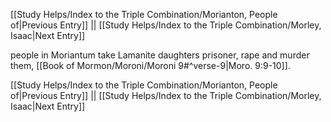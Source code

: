 [[Study Helps/Index to the Triple Combination/Morianton, People of|Previous Entry]]  ||  [[Study Helps/Index to the Triple Combination/Morley, Isaac|Next Entry]]

 people in Moriantum take Lamanite daughters prisoner, rape and murder them, [[Book of Mormon/Moroni/Moroni 9#^verse-9|Moro. 9:9-10]].

[[Study Helps/Index to the Triple Combination/Morianton, People of|Previous Entry]]  ||  [[Study Helps/Index to the Triple Combination/Morley, Isaac|Next Entry]]